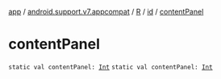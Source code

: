 [app](../../../index.md) / [android.support.v7.appcompat](../../index.md) / [R](../index.md) / [id](index.md) / [contentPanel](.)

# contentPanel

`static val contentPanel: `[`Int`](https://kotlinlang.org/api/latest/jvm/stdlib/kotlin/-int/index.html)
`static val contentPanel: `[`Int`](https://kotlinlang.org/api/latest/jvm/stdlib/kotlin/-int/index.html)